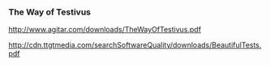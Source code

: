 ### The Way of Testivus
http://www.agitar.com/downloads/TheWayOfTestivus.pdf

http://cdn.ttgtmedia.com/searchSoftwareQuality/downloads/BeautifulTests.pdf